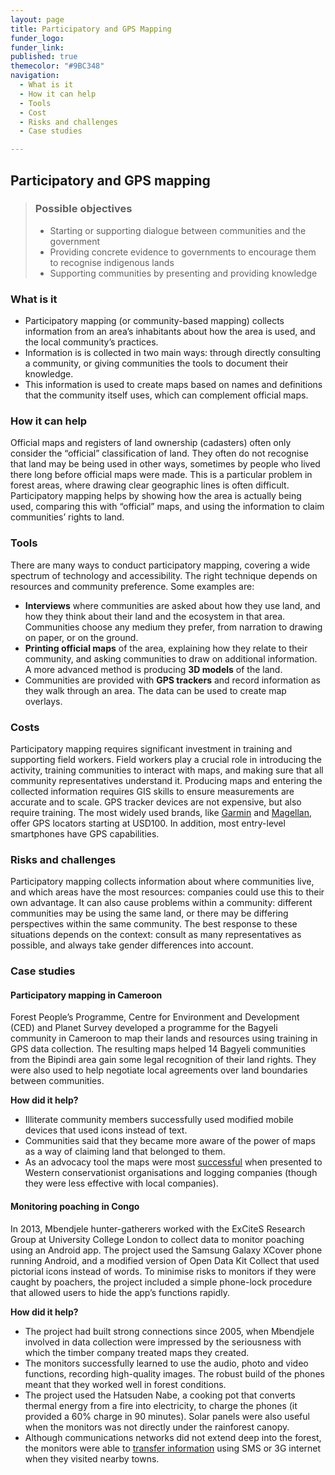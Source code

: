 ```yaml
---
layout: page
title: Participatory and GPS Mapping
funder_logo: 
funder_link: 
published: true
themecolor: "#9BC348"
navigation:
  - What is it
  - How it can help
  - Tools
  - Cost
  - Risks and challenges
  - Case studies

---
```


## Participatory and GPS mapping

> ### Possible objectives
> * Starting or supporting dialogue between communities and the government
> * Providing concrete evidence to governments to encourage them to recognise indigenous lands
> * Supporting communities by presenting and providing knowledge

### What is it

* Participatory mapping (or community-based mapping) collects information from an area’s inhabitants about how the area is used, and the local community’s practices. 
* Information is is collected in two main ways: through directly consulting a community, or giving communities the tools to document their knowledge. 
* This information is used to create maps based on names and definitions that the community itself uses, which can complement official maps.

### How it can help
Official maps and registers of land ownership (cadasters) often only consider the “official” classification of land. They often do not recognise that land may be being used in other ways, sometimes by people who lived there long before official maps were made. This is a particular problem in forest areas, where drawing clear geographic lines is often difficult. Participatory mapping helps by showing how the area is actually being used, comparing this with “official” maps, and using the information to claim communities’ rights to land.

### Tools
There are many ways to conduct participatory mapping, covering a wide spectrum of technology and accessibility. The right technique depends on resources and community preference. Some examples are:

* **Interviews** where communities are asked about how they use land, and how they think about their land and the ecosystem in that area. Communities choose any medium they prefer, from narration to drawing on paper, or on the ground.
* **Printing official maps** of the area, explaining how they relate to their community, and asking communities to draw on additional information. A more advanced method is producing **3D models** of the land.
* Communities are provided with **GPS trackers** and record information as they walk through an area. The data can be used to create map overlays.

### Costs
Participatory mapping requires significant investment in training and supporting field workers. Field workers play a crucial role in introducing the activity, training communities to interact with maps, and making sure that all community representatives understand it. Producing maps and entering the collected information requires GIS skills to ensure measurements are accurate and to scale. GPS tracker devices are not expensive, but also require training. The most widely used brands, like [Garmin](https://buy.garmin.com/en-US/US/cIntoSports-c10341-p1.html) and [Magellan](http://www.magellangps.com/Store/eXploristSeries), offer GPS locators starting at USD100. In addition, most entry-level smartphones have GPS capabilities.

### Risks and challenges
Participatory mapping collects information about where communities live, and which areas have the most resources: companies could use this to their own advantage. It can also cause problems within a community: different communities may be using the same land, or there may be differing perspectives within the same community. The best response to these situations depends on the context: consult as many representatives as possible, and always take gender differences into account.

### Case studies

#### Participatory mapping in Cameroon 
Forest People’s Programme, Centre for Environment and Development (CED) and Planet Survey developed a programme for the Bagyeli community in Cameroon to map their lands and resources using training in GPS data collection. The resulting maps helped 14 Bagyeli communities from the Bipindi area gain some legal recognition of their land rights. They were also used to help negotiate local agreements over land boundaries between communities.

**How did it help?**

* Illiterate community members successfully used modified mobile devices that used icons instead of text.
* Communities said that they became more aware of the power of maps as a way of claiming land that belonged to them.
* As an advocacy tool the maps were most [successful](http://www.iapad.org/publications/ppgis/cameroon_community_mapping_july07_eng.pdf) when presented to Western conservationist organisations and logging companies (though they were less effective with local companies). 

#### Monitoring poaching in Congo 
In 2013, Mbendjele hunter-gatherers worked with the ExCiteS Research Group at University College London to collect data to monitor poaching using an Android app. The project used the Samsung Galaxy XCover phone running Android, and a modified version of Open Data Kit Collect that used pictorial icons instead of words. To minimise risks to monitors if they were caught by poachers, the project included a simple phone-lock procedure that allowed users to hide the app’s functions rapidly.

**How did it help?**

* The project had built strong connections since 2005, when Mbendjele involved in data collection were impressed by the seriousness with which the timber company treated maps they created.
* The monitors successfully learned to use the audio, photo and video functions, recording high-quality images. The robust build of the phones meant that they worked well in forest conditions.
* The project used the Hatsuden Nabe, a cooking pot that converts thermal energy from a fire into electricity, to charge the phones (it provided a 60% charge in 90 minutes). Solar panels were also useful when the monitors was not directly under the rainforest canopy. 
* Although communications networks did not extend deep into the forest, the monitors were able to [transfer information](http://dev3.acmdev.org/papers/dev-final45.pdf) using SMS or 3G internet when they visited nearby towns.

